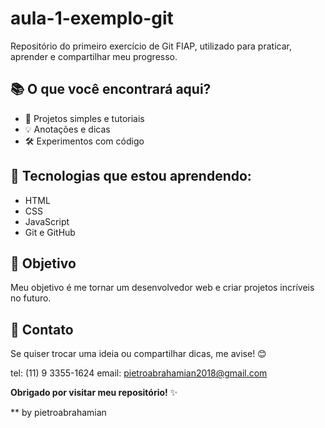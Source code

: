 # aula-1-exemplo-git
Repositório do primeiro exercício de Git FIAP, utilizado para praticar, aprender e compartilhar meu progresso.

## 📚 O que você encontrará aqui?
 
- 📝 Projetos simples e tutoriais
- 💡 Anotações e dicas
- 🛠️ Experimentos com código

## 🌱 Tecnologias que estou aprendendo:

- HTML
- CSS
- JavaScript
- Git e GitHub

## 🎯 Objetivo
 
Meu objetivo é me tornar um desenvolvedor web e criar projetos incríveis no futuro.

## 💬 Contato
 
Se quiser trocar uma ideia ou compartilhar dicas, me avise! 😊
 
tel: (11) 9 3355-1624
email: pietroabrahamian2018@gmail.com
 
**Obrigado por visitar meu repositório!** ✨
 

 ** by pietroabrahamian